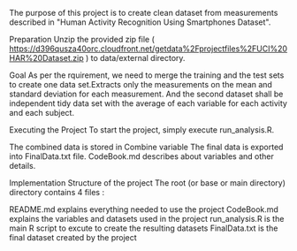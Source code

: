 The purpose of this project is to create clean dataset from measurements described in "Human Activity Recognition Using Smartphones Dataset".

Preparation
Unzip the provided zip file ( https://d396qusza40orc.cloudfront.net/getdata%2Fprojectfiles%2FUCI%20HAR%20Dataset.zip  ) to data/external directory. 

Goal
As per the rquirement, we need to merge the training and the test sets to create one data set.Extracts only the measurements on the mean and standard deviation for each measurement. 
And the second dataset shall be independent tidy data set with the average of each variable for each activity and each subject.

Executing the Project
To start the project, simply execute run_analysis.R. 

The combined data is stored in Combine variable
The final data is exported into FinalData.txt file.
CodeBook.md describes about variables and other details.

Implementation
Structure of the project
The root (or base or main directory) directory contains 4 files :

README.md explains everything needed to use the project
CodeBook.md explains the variables and datasets used in the project
run_analysis.R is the main R script to excute to create the resulting datasets
FinalData.txt is the final dataset created by the project
